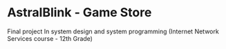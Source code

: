 # AstralBlink - Game Store
Final project In system design and system programming (Internet Network Services course - 12th Grade)
